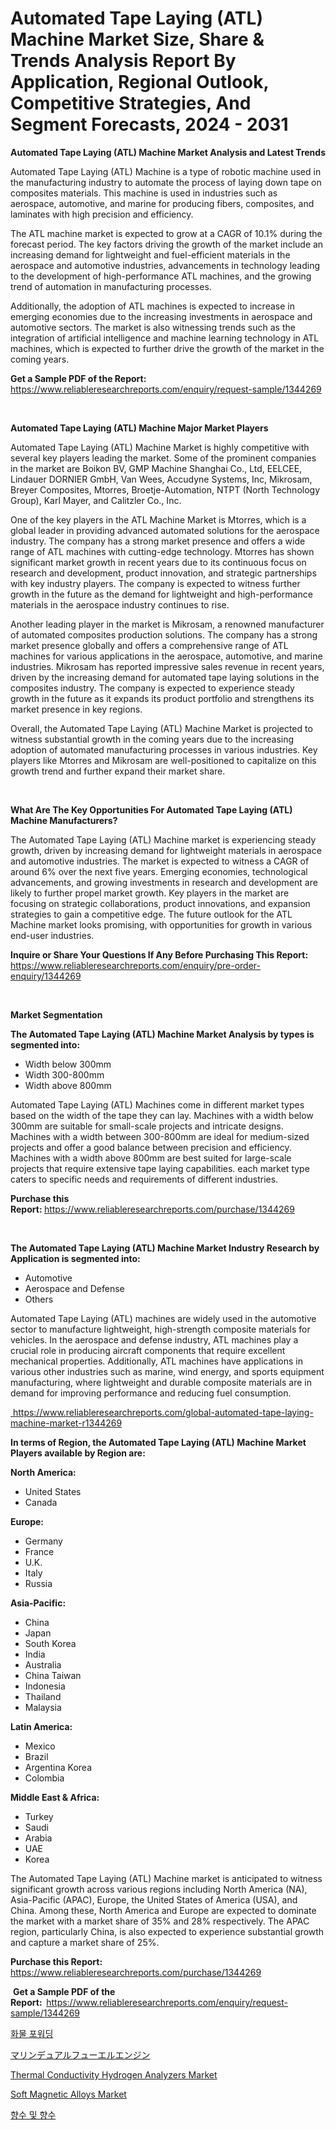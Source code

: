 <p><h1>Automated Tape Laying (ATL) Machine Market Size, Share & Trends Analysis Report By Application, Regional Outlook, Competitive Strategies, And Segment Forecasts, 2024 - 2031</h1></p><p><strong>Automated Tape Laying (ATL) Machine Market Analysis and Latest Trends</strong></p>
<p><p>Automated Tape Laying (ATL) Machine is a type of robotic machine used in the manufacturing industry to automate the process of laying down tape on composites materials. This machine is used in industries such as aerospace, automotive, and marine for producing fibers, composites, and laminates with high precision and efficiency.</p><p>The ATL machine market is expected to grow at a CAGR of 10.1% during the forecast period. The key factors driving the growth of the market include an increasing demand for lightweight and fuel-efficient materials in the aerospace and automotive industries, advancements in technology leading to the development of high-performance ATL machines, and the growing trend of automation in manufacturing processes.</p><p>Additionally, the adoption of ATL machines is expected to increase in emerging economies due to the increasing investments in aerospace and automotive sectors. The market is also witnessing trends such as the integration of artificial intelligence and machine learning technology in ATL machines, which is expected to further drive the growth of the market in the coming years.</p></p>
<p><strong>Get a Sample PDF of the Report:&nbsp;</strong> <a href="https://www.reliableresearchreports.com/enquiry/request-sample/1344269">https://www.reliableresearchreports.com/enquiry/request-sample/1344269</a></p>
<p>&nbsp;</p>
<p><strong>Automated Tape Laying (ATL) Machine Major Market Players</strong></p>
<p><p>Automated Tape Laying (ATL) Machine Market is highly competitive with several key players leading the market. Some of the prominent companies in the market are Boikon BV, GMP Machine Shanghai Co., Ltd, EELCEE, Lindauer DORNIER GmbH, Van Wees, Accudyne Systems, Inc, Mikrosam, Breyer Composites, Mtorres, Broetje-Automation, NTPT (North Technology Group), Karl Mayer, and Calitzler Co., Inc.</p><p>One of the key players in the ATL Machine Market is Mtorres, which is a global leader in providing advanced automated solutions for the aerospace industry. The company has a strong market presence and offers a wide range of ATL machines with cutting-edge technology. Mtorres has shown significant market growth in recent years due to its continuous focus on research and development, product innovation, and strategic partnerships with key industry players. The company is expected to witness further growth in the future as the demand for lightweight and high-performance materials in the aerospace industry continues to rise.</p><p>Another leading player in the market is Mikrosam, a renowned manufacturer of automated composites production solutions. The company has a strong market presence globally and offers a comprehensive range of ATL machines for various applications in the aerospace, automotive, and marine industries. Mikrosam has reported impressive sales revenue in recent years, driven by the increasing demand for automated tape laying solutions in the composites industry. The company is expected to experience steady growth in the future as it expands its product portfolio and strengthens its market presence in key regions.</p><p>Overall, the Automated Tape Laying (ATL) Machine Market is projected to witness substantial growth in the coming years due to the increasing adoption of automated manufacturing processes in various industries. Key players like Mtorres and Mikrosam are well-positioned to capitalize on this growth trend and further expand their market share.</p></p>
<p>&nbsp;</p>
<p><strong>What Are The Key Opportunities For Automated Tape Laying (ATL) Machine Manufacturers?</strong></p>
<p><p>The Automated Tape Laying (ATL) Machine market is experiencing steady growth, driven by increasing demand for lightweight materials in aerospace and automotive industries. The market is expected to witness a CAGR of around 6% over the next five years. Emerging economies, technological advancements, and growing investments in research and development are likely to further propel market growth. Key players in the market are focusing on strategic collaborations, product innovations, and expansion strategies to gain a competitive edge. The future outlook for the ATL Machine market looks promising, with opportunities for growth in various end-user industries.</p></p>
<p><strong>Inquire or Share Your Questions If Any Before Purchasing This Report:</strong> <a href="https://www.reliableresearchreports.com/enquiry/pre-order-enquiry/1344269">https://www.reliableresearchreports.com/enquiry/pre-order-enquiry/1344269</a></p>
<p>&nbsp;</p>
<p><strong>Market Segmentation</strong></p>
<p><strong>The Automated Tape Laying (ATL) Machine Market Analysis by types is segmented into:</strong></p>
<p><ul><li>Width below 300mm</li><li>Width 300-800mm</li><li>Width above 800mm</li></ul></p>
<p><p>Automated Tape Laying (ATL) Machines come in different market types based on the width of the tape they can lay. Machines with a width below 300mm are suitable for small-scale projects and intricate designs. Machines with a width between 300-800mm are ideal for medium-sized projects and offer a good balance between precision and efficiency. Machines with a width above 800mm are best suited for large-scale projects that require extensive tape laying capabilities. each market type caters to specific needs and requirements of different industries.</p></p>
<p><strong>Purchase this Report:&nbsp;</strong><a href="https://www.reliableresearchreports.com/purchase/1344269">https://www.reliableresearchreports.com/purchase/1344269</a></p>
<p>&nbsp;</p>
<p><strong>The Automated Tape Laying (ATL) Machine Market Industry Research by Application is segmented into:</strong></p>
<p><ul><li>Automotive</li><li>Aerospace and Defense</li><li>Others</li></ul></p>
<p><p>Automated Tape Laying (ATL) machines are widely used in the automotive sector to manufacture lightweight, high-strength composite materials for vehicles. In the aerospace and defense industry, ATL machines play a crucial role in producing aircraft components that require excellent mechanical properties. Additionally, ATL machines have applications in various other industries such as marine, wind energy, and sports equipment manufacturing, where lightweight and durable composite materials are in demand for improving performance and reducing fuel consumption.</p></p>
<p><a href="https://www.reliableresearchreports.com/global-automated-tape-laying-machine-market-r1344269">&nbsp;https://www.reliableresearchreports.com/global-automated-tape-laying-machine-market-r1344269</a></p>
<p><strong>In terms of Region, the Automated Tape Laying (ATL) Machine Market Players available by Region are:</strong></p>
<p>
    <p> <strong> North America: </strong>
        <ul>
            <li>United States</li>
            <li>Canada</li>
        </ul>
        </p> 
    <p> <strong> Europe: </strong>
        <ul>
            <li>Germany</li>
            <li>France</li>
            <li>U.K.</li>
            <li>Italy</li>
            <li>Russia</li>
        </ul>
        </p> 
    <p> <strong> Asia-Pacific: </strong>
        <ul>
            <li>China</li>
            <li>Japan</li>
            <li>South Korea</li>
            <li>India</li>
            <li>Australia</li>
            <li>China Taiwan</li>
            <li>Indonesia</li>
            <li>Thailand</li>
            <li>Malaysia</li>
        </ul>
        </p> 
    <p> <strong> Latin America: </strong>
        <ul>
            <li>Mexico</li>
            <li>Brazil</li>
            <li>Argentina Korea</li>
            <li>Colombia</li>
        </ul>
        </p> 
    <p> <strong> Middle East & Africa: </strong>
        <ul>
            <li>Turkey</li>
            <li>Saudi</li>
            <li>Arabia</li>
            <li>UAE</li>
            <li>Korea</li>
        </ul>
    </p>
    </p>
<p><p>The Automated Tape Laying (ATL) Machine market is anticipated to witness significant growth across various regions including North America (NA), Asia-Pacific (APAC), Europe, the United States of America (USA), and China. Among these, North America and Europe are expected to dominate the market with a market share of 35% and 28% respectively. The APAC region, particularly China, is also expected to experience substantial growth and capture a market share of 25%.</p></p>
<p><strong>Purchase this Report: </strong><a href="https://www.reliableresearchreports.com/purchase/1344269">https://www.reliableresearchreports.com/purchase/1344269</a></p>
<p>&nbsp;<strong>Get a Sample PDF of the Report:&nbsp;&nbsp;</strong><a href="https://www.reliableresearchreports.com/enquiry/request-sample/1344269">https://www.reliableresearchreports.com/enquiry/request-sample/1344269</a></p>
<p><strong></strong></p>
<p><p><a href="https://github.com/plelbej847484502/Market-Research-Report-List-1/blob/main/533802537451.md">화물 포워딩</a></p><p><a href="https://github.com/mathieurico66/Market-Research-Report-List-1/blob/main/822563739247.md">マリンデュアルフューエルエンジン</a></p><p><a href="https://github.com/Sinjinluong3e0awx2m195k76/Market-Research-Report-List-2/blob/main/thermal-conductivity-hydrogen-analyzers-market.md">Thermal Conductivity Hydrogen Analyzers Market</a></p><p><a href="https://issuu.com/reportprime-2/docs/soft-magnetic-alloys-market-size-2030.pptx">Soft Magnetic Alloys Market</a></p><p><a href="https://github.com/wallacBahrtyinger567686/Market-Research-Report-List-1/blob/main/648624837450.md">향수 및 향수</a></p></p>